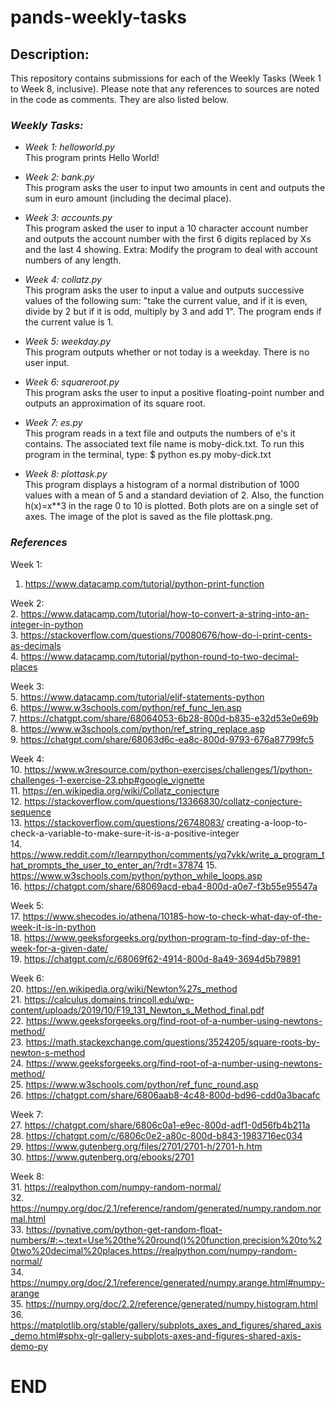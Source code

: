 # pands-weekly-tasks

## Description:

This repository contains submissions for each of the Weekly Tasks (Week 1 to Week 8, inclusive). Please note that any references to sources are noted in the code as comments. They are also listed below. 

### *Weekly Tasks:*  

- *Week 1: helloworld.py*  
  This program prints Hello World!

- *Week 2: bank.py*  
  This program asks the user to input two amounts in cent and outputs the sum in euro amount (including the decimal place).

- *Week 3: accounts.py*  
  This program asked the user to input a 10 character account number and outputs the account number with the first 6 digits replaced by Xs and the last 4 showing.
  Extra: Modify the program to deal with account numbers of any length.

- *Week 4: collatz.py*  
  This program asks the user to input a value and outputs successive values of the following sum: "take the current value, and if it is even, divide by 2 but if it is odd, multiply by 3 and add 1". The program ends if the current value is 1.

- *Week 5: weekday.py*  
  This program outputs whether or not today is a weekday. There is no user input.

- *Week 6: squareroot.py*  
  This program asks the user to input a positive floating-point number and outputs an approximation of its square root. 

- *Week 7: es.py*   
  This program reads in a text file and outputs the numbers of e's it contains. The associated text file name is moby-dick.txt. To run this program in the terminal, type: $ python es.py moby-dick.txt

- *Week 8: plottask.py*  
  This program displays a histogram of a normal distribution of 1000 values with a mean of 5 and a standard deviation of 2. Also, the function h(x)=x**3 in the rage 0 to 10 is plotted. Both plots are on a single set of axes. The image of the plot is saved as the file plottask.png.

### *References*  
  
Week 1:  
1. https://www.datacamp.com/tutorial/python-print-function  

Week 2:  
2. https://www.datacamp.com/tutorial/how-to-convert-a-string-into-an-integer-in-python  
3. https://stackoverflow.com/questions/70080676/how-do-i-print-cents-as-decimals  
4. https://www.datacamp.com/tutorial/python-round-to-two-decimal-places  

Week 3:   
5. https://www.datacamp.com/tutorial/elif-statements-python  
6. https://www.w3schools.com/python/ref_func_len.asp  
7. https://chatgpt.com/share/68064053-6b28-800d-b835-e32d53e0e69b  
8. https://www.w3schools.com/python/ref_string_replace.asp  
9. https://chatgpt.com/share/68063d6c-ea8c-800d-9793-676a87799fc5  

Week 4:  
10. https://www.w3resource.com/python-exercises/challenges/1/python-challenges-1-exercise-23.php#google_vignette  
11. https://en.wikipedia.org/wiki/Collatz_conjecture  
12. https://stackoverflow.com/questions/13366830/collatz-conjecture-sequence  
13. https://stackoverflow.com/questions/26748083/  creating-a-loop-to-check-a-variable-to-make-sure-it-is-a-positive-integer  
14. https://www.reddit.com/r/learnpython/comments/yq7vkk/write_a_program_that_prompts_the_user_to_enter_an/?rdt=37874
15. https://www.w3schools.com/python/python_while_loops.asp  
16. https://chatgpt.com/share/68069acd-eba4-800d-a0e7-f3b55e95547a  

Week 5:  
17. https://www.shecodes.io/athena/10185-how-to-check-what-day-of-the-week-it-is-in-python  
18. https://www.geeksforgeeks.org/python-program-to-find-day-of-the-week-for-a-given-date/  
19. https://chatgpt.com/c/68069f62-4914-800d-8a49-3694d5b79891  

Week 6:  
20. https://en.wikipedia.org/wiki/Newton%27s_method  
21. https://calculus.domains.trincoll.edu/wp-content/uploads/2019/10/F19_131_Newton_s_Method_final.pdf    
22. https://www.geeksforgeeks.org/find-root-of-a-number-using-newtons-method/   
23. https://math.stackexchange.com/questions/3524205/square-roots-by-newton-s-method  
24. https://www.geeksforgeeks.org/find-root-of-a-number-using-newtons-method/  
25. https://www.w3schools.com/python/ref_func_round.asp  
26. https://chatgpt.com/share/6806aab8-4c48-800d-bd96-cdd0a3bacafc  

Week 7:  
27. https://chatgpt.com/share/6806c0a1-e9ec-800d-adf1-0d56fb4b211a  
28. https://chatgpt.com/c/6806c0e2-a80c-800d-b843-1983716ec034  
29. https://www.gutenberg.org/files/2701/2701-h/2701-h.htm  
30. https://www.gutenberg.org/ebooks/2701  

Week 8:  
31. https://realpython.com/numpy-random-normal/   
32. https://numpy.org/doc/2.1/reference/random/generated/numpy.random.normal.html  
33. https://pynative.com/python-get-random-float-numbers/#:~:text=Use%20the%20round()%20function,precision%20to%20two%20decimal%20places.https://realpython.com/numpy-random-normal/    
34. https://numpy.org/doc/2.1/reference/generated/numpy.arange.html#numpy-arange  
35. https://numpy.org/doc/2.2/reference/generated/numpy.histogram.html  
36. https://matplotlib.org/stable/gallery/subplots_axes_and_figures/shared_axis_demo.html#sphx-glr-gallery-subplots-axes-and-figures-shared-axis-demo-py  

# END    


